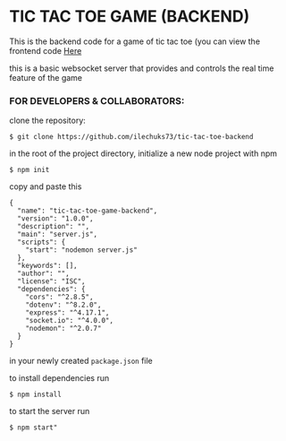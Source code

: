 # TIC TAC TOE GAME (BACKEND)

This is the backend code for a game of tic tac toe (you can view the frontend code [Here](https://github.com/ilechuks73/tic-tac-toe-frontend)


this is a basic websocket server that provides and controls the real time feature of the game

### FOR DEVELOPERS & COLLABORATORS:

clone the repository:
```
$ git clone https://github.com/ilechuks73/tic-tac-toe-backend
```
in the root of the project directory, initialize a new node project with npm

```
$ npm init
```

copy and paste this

```
{
  "name": "tic-tac-toe-game-backend",
  "version": "1.0.0",
  "description": "",
  "main": "server.js",
  "scripts": {
    "start": "nodemon server.js"
  },
  "keywords": [],
  "author": "",
  "license": "ISC",
  "dependencies": {
    "cors": "^2.8.5",
    "dotenv": "^8.2.0",
    "express": "^4.17.1",
    "socket.io": "^4.0.0",
    "nodemon": "^2.0.7"
  }
}
```

in your newly created ```package.json``` file 

to install dependencies run
```
$ npm install
```
 
to start the server run 
```
$ npm start"
```


